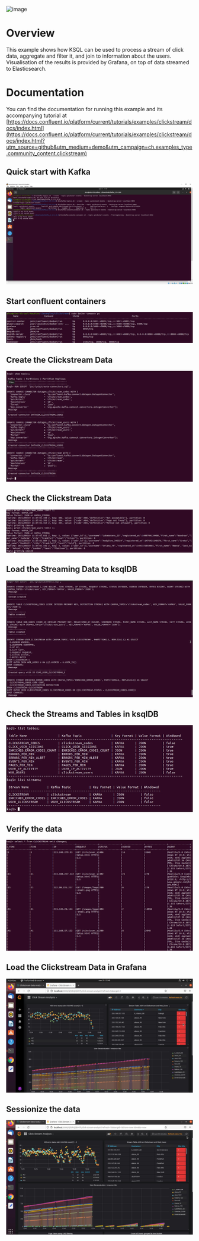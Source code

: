 ![image](../images/confluent-logo-300-2.png)

# Overview

This example shows how KSQL can be used to process a stream of click data, aggregate and filter it, and join to information about the users.
Visualisation of the results is provided by Grafana, on top of data streamed to Elasticsearch. 

# Documentation

You can find the documentation for running this example and its accompanying tutorial at [https://docs.confluent.io/platform/current/tutorials/examples/clickstream/docs/index.html](https://docs.confluent.io/platform/current/tutorials/examples/clickstream/docs/index.html?utm_source=github&utm_medium=demo&utm_campaign=ch.examples_type.community_content.clickstream)

## Quick start with Kafka

![Alt text](Screenshots/KafkaQuick.jpg?raw=true "Title")

## Start confluent containers

![Alt text](Screenshots/DockerContainers.jpg?raw=true "Title")

## Create the Clickstream Data

![Alt text](Screenshots/CreateClickstreamData.jpg?raw=true "Title")

## Check the Clickstream Data

![Alt text](Screenshots/DataCheck.jpg?raw=true "Title")

## Load the Streaming Data to ksqlDB

![Alt text](Screenshots/LoadDataToKsqlDB.jpg?raw=true "Title")

## Check the Streams and Tables in ksqlDB

![Alt text](Screenshots/ChechTablesAndStreams.jpg?raw=true "Title")

## Verify the data

![Alt text](Screenshots/CheckStreamData.jpg?raw=true "Title")

## Load the Clickstream Data in Grafana

![Alt text](Screenshots/Grafana.jpg?raw=true "Title")

## Sessionize the data

![Alt text](Screenshots/Grafana2.jpg?raw=true "Title")
